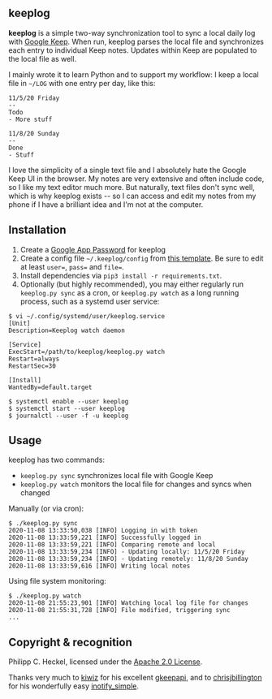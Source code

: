 keeplog
--
**keeplog** is a simple two-way synchronization tool to sync a local daily log with [Google Keep](https://keep.google.com). 
When run, keeplog parses the local file and synchronizes each entry to individual Keep notes. Updates within Keep are 
populated to the local file as well.

I mainly wrote it to learn Python and to support my workflow: I keep a local file in `~/LOG` with one entry 
per day, like this:

```
11/5/20 Friday
--
Todo
- More stuff

11/8/20 Sunday
--
Done
- Stuff
``` 

I love the simplicity of a single text file and I absolutely hate the Google Keep UI in the browser. My notes are very
extensive and often include code, so I like my text editor much more. But naturally, text files don't sync well, which 
is why keeplog exists -- so I can access and edit my notes from my phone if I have a brilliant idea and I'm not at 
the computer.

Installation
--
1. Create a [Google App Password](https://myaccount.google.com/apppasswords) for keeplog
2. Create a config file `~/.keeplog/config` from [this template](config). Be sure to edit at least 
   `user=`, `pass=` and `file=`.
3. Install dependencies via `pip3 install -r requirements.txt`.
4. Optionally (but highly recommended), you may either regularly run `keeplog.py sync` as a cron, or `keeplog.py watch` 
   as a long running process, such as a systemd user service:
   
```
$ vi ~/.config/systemd/user/keeplog.service
[Unit]
Description=Keeplog watch daemon

[Service]
ExecStart=/path/to/keeplog/keeplog.py watch
Restart=always
RestartSec=30

[Install]
WantedBy=default.target

$ systemctl enable --user keeplog
$ systemctl start --user keeplog
$ journalctl --user -f -u keeplog
``` 

Usage
--
keeplog has two commands:

- `keeplog.py sync` synchronizes local file with Google Keep
- `keeplog.py watch` monitors the local file for changes and syncs when changed

Manually (or via cron):

```
$ ./keeplog.py sync
2020-11-08 13:33:50,038 [INFO] Logging in with token
2020-11-08 13:33:59,221 [INFO] Successfully logged in
2020-11-08 13:33:59,221 [INFO] Comparing remote and local
2020-11-08 13:33:59,234 [INFO] - Updating locally: 11/5/20 Friday
2020-11-08 13:33:59,234 [INFO] - Updating remotely: 11/8/20 Sunday
2020-11-08 13:33:59,616 [INFO] Writing local notes
```

Using file system monitoring:

```
$ ./keeplog.py watch
2020-11-08 21:55:23,901 [INFO] Watching local log file for changes
2020-11-08 21:55:31,728 [INFO] File modified, triggering sync
...
``` 




Copyright & recognition
--
Philipp C. Heckel, licensed under the [Apache 2.0 License](LICENSE).

Thanks very much to [kiwiz](https://github.com/kiwiz) for his excellent [gkeepapi](https://github.com/kiwiz/gkeepapi),
and to [chrisjbillington](https://github.com/chrisjbillington) for his wonderfully easy [inotify_simple](https://github.com/chrisjbillington/inotify_simple). 
